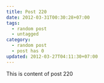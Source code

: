 ```yaml
---
title: Post 220
date: 2012-03-31T00:30:28+07:00
tags:
  - random post
  - untagged
category:
  - random post
  - post has 0
updated: 2012-03-27T04:11:30+07:00
---
```

This is content of post 220